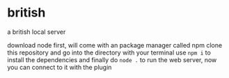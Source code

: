# british
 a british local server
 
download node first, will come with an package manager called npm
clone this repository and go into the directory with your terminal
use `npm i` to install the dependencies
and finally do `node .` to run the web server, now you can connect to it with the plugin
